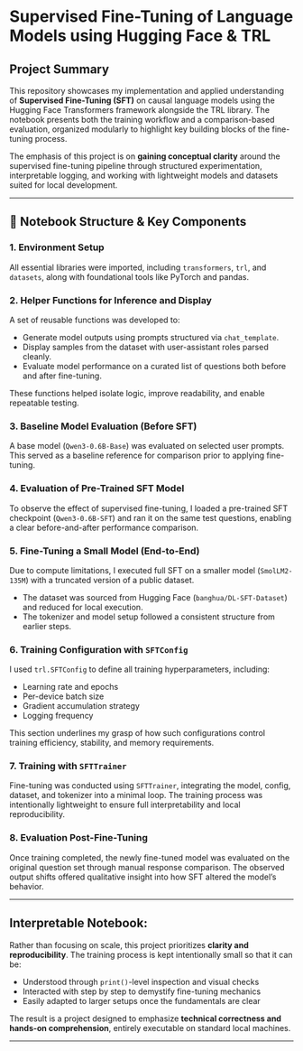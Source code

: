 # Supervised Fine-Tuning of Language Models using Hugging Face & TRL

## Project Summary

This repository showcases my implementation and applied understanding of **Supervised Fine-Tuning (SFT)** on causal language models using the Hugging Face Transformers framework alongside the TRL library. The notebook presents both the training workflow and a comparison-based evaluation, organized modularly to highlight key building blocks of the fine-tuning process.

The emphasis of this project is on **gaining conceptual clarity** around the supervised fine-tuning pipeline through structured experimentation, interpretable logging, and working with lightweight models and datasets suited for local development.

---

## 📁 Notebook Structure & Key Components

### 1. Environment Setup
All essential libraries were imported, including `transformers`, `trl`, and `datasets`, along with foundational tools like PyTorch and pandas.

### 2. Helper Functions for Inference and Display
A set of reusable functions was developed to:

- Generate model outputs using prompts structured via `chat_template`.
- Display samples from the dataset with user-assistant roles parsed cleanly.
- Evaluate model performance on a curated list of questions both before and after fine-tuning.

These functions helped isolate logic, improve readability, and enable repeatable testing.

### 3. Baseline Model Evaluation (Before SFT)
A base model (`Qwen3-0.6B-Base`) was evaluated on selected user prompts. This served as a baseline reference for comparison prior to applying fine-tuning.

### 4. Evaluation of Pre-Trained SFT Model
To observe the effect of supervised fine-tuning, I loaded a pre-trained SFT checkpoint (`Qwen3-0.6B-SFT`) and ran it on the same test questions, enabling a clear before-and-after performance comparison.

### 5. Fine-Tuning a Small Model (End-to-End)
Due to compute limitations, I executed full SFT on a smaller model (`SmolLM2-135M`) with a truncated version of a public dataset.

- The dataset was sourced from Hugging Face (`banghua/DL-SFT-Dataset`) and reduced for local execution.
- The tokenizer and model setup followed a consistent structure from earlier steps.

### 6. Training Configuration with `SFTConfig`
I used `trl.SFTConfig` to define all training hyperparameters, including:

- Learning rate and epochs
- Per-device batch size
- Gradient accumulation strategy
- Logging frequency

This section underlines my grasp of how such configurations control training efficiency, stability, and memory requirements.

### 7. Training with `SFTTrainer`
Fine-tuning was conducted using `SFTTrainer`, integrating the model, config, dataset, and tokenizer into a minimal loop. The training process was intentionally lightweight to ensure full interpretability and local reproducibility.

### 8. Evaluation Post-Fine-Tuning
Once training completed, the newly fine-tuned model was evaluated on the original question set through manual response comparison. The observed output shifts offered qualitative insight into how SFT altered the model’s behavior.

---

## Interpretable Notebook:

Rather than focusing on scale, this project prioritizes **clarity and reproducibility**. The training process is kept intentionally small so that it can be:

- Understood through `print()`-level inspection and visual checks
- Interacted with step by step to demystify fine-tuning mechanics
- Easily adapted to larger setups once the fundamentals are clear

The result is a project designed to emphasize **technical correctness and hands-on comprehension**, entirely executable on standard local machines.

---
